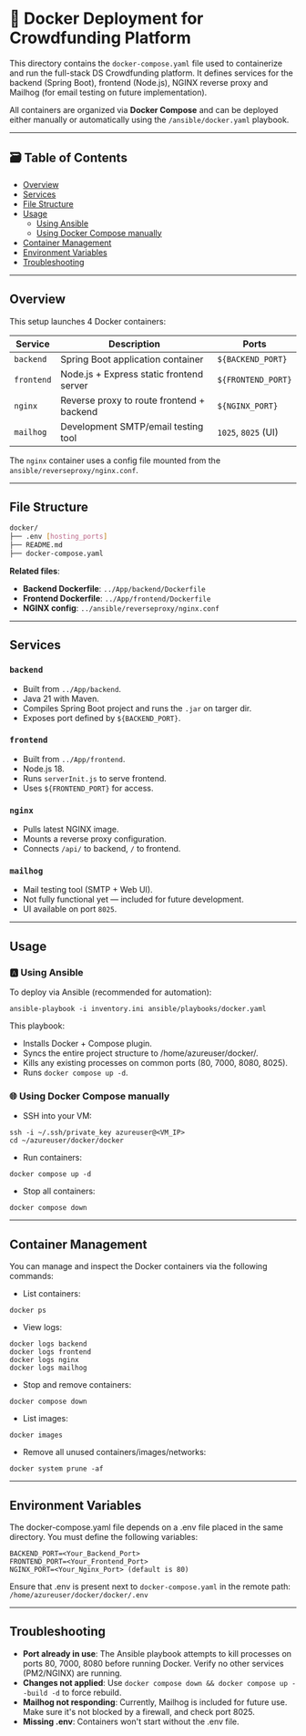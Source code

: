 # 🐋 Docker Deployment for Crowdfunding Platform

This directory contains the `docker-compose.yaml` file used to containerize and run the full-stack DS Crowdfunding platform. It defines services for the backend (Spring Boot), frontend (Node.js), NGINX reverse proxy and Mailhog (for email testing on future implementation).

All containers are organized via **Docker Compose** and can be deployed either manually or automatically using the `/ansible/docker.yaml` playbook.

---

## 🗃️ Table of Contents

- [Overview](#overview)
- [Services](#services)
- [File Structure](#file-structure)
- [Usage](#usage)
    - [Using Ansible](#using-ansible)
    - [Using Docker Compose manually](#using-docker-compose-manuyally)
- [Container Management](#container-management)
- [Environment Variables](#environment-variables)
- [Troubleshooting](#troubleshooting)

---

## Overview

This setup launches 4 Docker containers:

| Service   | Description                                | Ports               |
|-----------|--------------------------------------------|---------------------|
| `backend` | Spring Boot application container          | `${BACKEND_PORT}`   |
| `frontend`| Node.js + Express static frontend server   | `${FRONTEND_PORT}`  |
| `nginx`   | Reverse proxy to route frontend + backend  | `${NGINX_PORT}`     |
| `mailhog` | Development SMTP/email testing tool        | `1025`, `8025` (UI) |

The `nginx` container uses a config file mounted from the `ansible/reverseproxy/nginx.conf`.

---

## File Structure

```bash
docker/
├── .env [hosting_ports]
├── README.md 
├── docker-compose.yaml 
```

**Related files**:
- **Backend Dockerfile**: `../App/backend/Dockerfile`
- **Frontend Dockerfile**: `../App/frontend/Dockerfile`
- **NGINX config**: `../ansible/reverseproxy/nginx.conf`

---

## Services

### `backend`
- Built from `../App/backend`.
- Java 21 with Maven.
- Compiles Spring Boot project and runs the `.jar` on targer dir.
- Exposes port defined by `${BACKEND_PORT}`.

### `frontend`
- Built from `../App/frontend`.
- Node.js 18.
- Runs `serverInit.js` to serve frontend.
- Uses `${FRONTEND_PORT}` for access.

### `nginx`
- Pulls latest NGINX image.
- Mounts a reverse proxy configuration.
- Connects `/api/` to backend, `/` to frontend.

### `mailhog`
- Mail testing tool (SMTP + Web UI).
- Not fully functional yet — included for future development.
- UI available on port `8025`.

---

## Usage

### 🅰️ Using Ansible

To deploy via Ansible (recommended for automation):

```
ansible-playbook -i inventory.ini ansible/playbooks/docker.yaml
```

This playbook:
- Installs Docker + Compose plugin.
- Syncs the entire project structure to /home/azureuser/docker/.
- Kills any existing processes on common ports (80, 7000, 8080, 8025).
- Runs `docker compose up -d`.


### 🌐 Using Docker Compose manually
- SSH into your VM:
```
ssh -i ~/.ssh/private_key azureuser@<VM_IP>
cd ~/azureuser/docker/docker
```

- Run containers:
```
docker compose up -d
```

- Stop all containers:
```
docker compose down
```

---

## Container Management
You can manage and inspect the Docker containers via the following commands:

- List containers:
```
docker ps
```

- View logs:
```
docker logs backend
docker logs frontend
docker logs nginx
docker logs mailhog
```

- Stop and remove containers:
```
docker compose down
```

- List images:
```
docker images
```

- Remove all unused containers/images/networks:
```
docker system prune -af
```

---

## Environment Variables
The docker-compose.yaml file depends on a .env file placed in the same directory. You must define the following variables:

```
BACKEND_PORT=<Your_Backend_Port>
FRONTEND_PORT=<Your_Frontend_Port>
NGINX_PORT=<Your_Nginx_Port> (default is 80)
```

Ensure that .env is present next to `docker-compose.yaml` in the remote path:
`/home/azureuser/docker/docker/.env`

---

## Troubleshooting
- **Port already in use**: The Ansible playbook attempts to kill processes on ports 80, 7000, 8080 before running Docker. Verify no other services (PM2/NGINX) are running.
- **Changes not applied**: Use `docker compose down && docker compose up --build -d` to force rebuild.
- **Mailhog not responding**: Currently, Mailhog is included for future use. Make sure it's not blocked by a firewall, and check port 8025.
- **Missing .env**: Containers won't start without the .env file.
